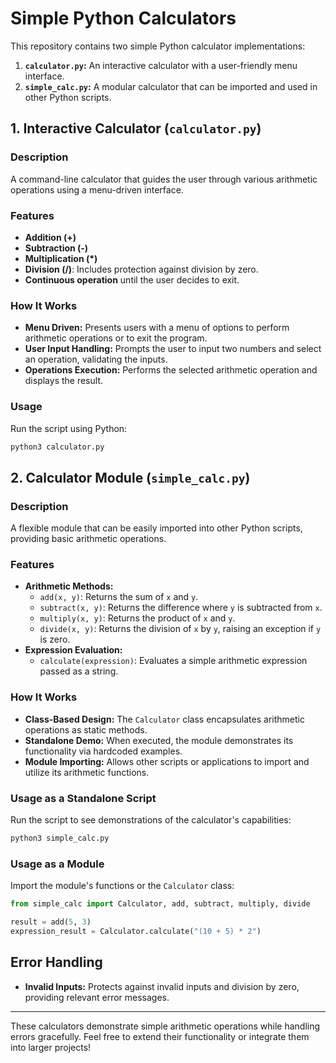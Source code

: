 # Simple Python Calculators

This repository contains two simple Python calculator implementations:

1. **`calculator.py`:** An interactive calculator with a user-friendly menu interface.
2. **`simple_calc.py`:** A modular calculator that can be imported and used in other Python scripts.

## 1. Interactive Calculator (`calculator.py`)

### Description
A command-line calculator that guides the user through various arithmetic operations using a menu-driven interface.

### Features
- **Addition (+)**
- **Subtraction (-)**
- **Multiplication (*)**
- **Division (/)**: Includes protection against division by zero.
- **Continuous operation** until the user decides to exit.

### How It Works
- **Menu Driven:** Presents users with a menu of options to perform arithmetic operations or to exit the program.
- **User Input Handling:** Prompts the user to input two numbers and select an operation, validating the inputs.
- **Operations Execution:** Performs the selected arithmetic operation and displays the result.

### Usage
Run the script using Python:
```bash
python3 calculator.py
```

## 2. Calculator Module (`simple_calc.py`)

### Description
A flexible module that can be easily imported into other Python scripts, providing basic arithmetic operations.

### Features
- **Arithmetic Methods:**
  - `add(x, y)`: Returns the sum of `x` and `y`.
  - `subtract(x, y)`: Returns the difference where `y` is subtracted from `x`.
  - `multiply(x, y)`: Returns the product of `x` and `y`.
  - `divide(x, y)`: Returns the division of `x` by `y`, raising an exception if `y` is zero.
- **Expression Evaluation:**
  - `calculate(expression)`: Evaluates a simple arithmetic expression passed as a string.

### How It Works
- **Class-Based Design:** The `Calculator` class encapsulates arithmetic operations as static methods.
- **Standalone Demo:** When executed, the module demonstrates its functionality via hardcoded examples.
- **Module Importing:** Allows other scripts or applications to import and utilize its arithmetic functions.

### Usage as a Standalone Script
Run the script to see demonstrations of the calculator's capabilities:
```bash
python3 simple_calc.py
```

### Usage as a Module
Import the module's functions or the `Calculator` class:
```python
from simple_calc import Calculator, add, subtract, multiply, divide

result = add(5, 3)
expression_result = Calculator.calculate("(10 + 5) * 2")
```

## Error Handling
- **Invalid Inputs:** Protects against invalid inputs and division by zero, providing relevant error messages.

---

These calculators demonstrate simple arithmetic operations while handling errors gracefully. Feel free to extend their functionality or integrate them into larger projects!
